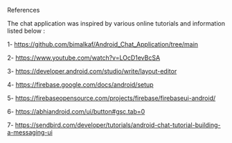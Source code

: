 References 

The chat application was inspired by various online tutorials and information listed below :

1- https://github.com/bimalkaf/Android_Chat_Application/tree/main


2- https://www.youtube.com/watch?v=LOcD1evBcSA


3- https://developer.android.com/studio/write/layout-editor


4- https://firebase.google.com/docs/android/setup



5- https://firebaseopensource.com/projects/firebase/firebaseui-android/



6- https://abhiandroid.com/ui/button#gsc.tab=0



7- https://sendbird.com/developer/tutorials/android-chat-tutorial-building-a-messaging-ui
